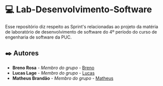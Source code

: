 # :computer: Lab-Desenvolvimento-Software

Esse repositório diz respeito as Sprint's relacionadas ao projeto da matéria de laboratório de desenvolvimento de software do 4º período do curso de engenharia de software da PUC.

## :black_nib: Autores

- **Breno Rosa** - _Membro do grupo_ - [Breno](https://github.com/Breno1210)
- **Lucas Lage** - _Membro do grupo_ - [Lucas](https://github.com/LucasLS02)
- **Matheus Brandão** - _Membro do grupo_ - [Matheus](https://github.com/Matheusbfreire)

